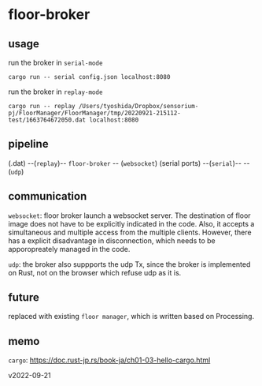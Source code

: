 # floor-broker

## usage

run the broker in `serial-mode`

```
cargo run -- serial config.json localhost:8080
```

run the broker in `replay-mode`

```
cargo run -- replay /Users/tyoshida/Dropbox/sensorium-pj/FloorManager/FloorManager/tmp/20220921-215112-test/1663764672050.dat localhost:8080
```

## pipeline

(.dat)            --(`replay`)--  `floor-broker` -- (`websocket`)
(serial ports)    --(`serial`)--                 -- (`udp`)


## communication

`websocket`: floor broker launch a websocket server. The destination of floor image does not have to be explicitly indicated in the code. Also, it accepts a simultaneous and multiple access from the multiple clients. However, there has a explicit disadvantage in disconnection, which needs to be apporopreately managed in the code.

`udp`: the broker also suppports the udp Tx, since the broker is implemented on Rust, not on the browser which refuse udp as it is.


## future
replaced with existing `floor manager`, which is written based on Processing.


## memo
`cargo`: https://doc.rust-jp.rs/book-ja/ch01-03-hello-cargo.html

v2022-09-21
